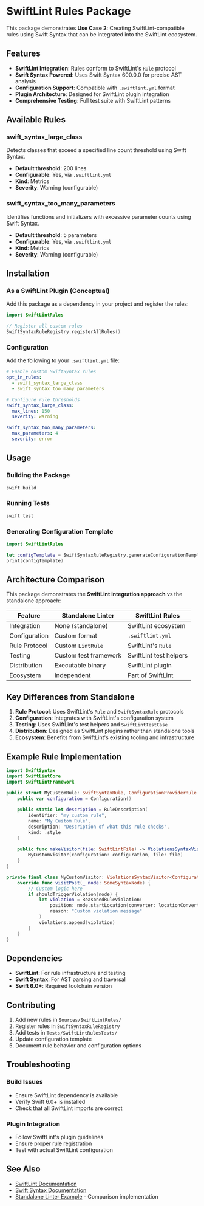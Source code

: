 # SwiftLint Rules Package

This package demonstrates **Use Case 2**: Creating SwiftLint-compatible rules using Swift Syntax that can be integrated into the SwiftLint ecosystem.

## Features

- **SwiftLint Integration**: Rules conform to SwiftLint's `Rule` protocol
- **Swift Syntax Powered**: Uses Swift Syntax 600.0.0 for precise AST analysis
- **Configuration Support**: Compatible with `.swiftlint.yml` format
- **Plugin Architecture**: Designed for SwiftLint plugin integration
- **Comprehensive Testing**: Full test suite with SwiftLint patterns

## Available Rules

### swift_syntax_large_class

Detects classes that exceed a specified line count threshold using Swift Syntax.

- **Default threshold**: 200 lines
- **Configurable**: Yes, via `.swiftlint.yml`
- **Kind**: Metrics
- **Severity**: Warning (configurable)

### swift_syntax_too_many_parameters

Identifies functions and initializers with excessive parameter counts using Swift Syntax.

- **Default threshold**: 5 parameters
- **Configurable**: Yes, via `.swiftlint.yml`
- **Kind**: Metrics  
- **Severity**: Warning (configurable)

## Installation

### As a SwiftLint Plugin (Conceptual)

Add this package as a dependency in your project and register the rules:

```swift
import SwiftLintRules

// Register all custom rules
SwiftSyntaxRuleRegistry.registerAllRules()
```

### Configuration

Add the following to your `.swiftlint.yml` file:

```yaml
# Enable custom SwiftSyntax rules
opt_in_rules:
  - swift_syntax_large_class
  - swift_syntax_too_many_parameters

# Configure rule thresholds
swift_syntax_large_class:
  max_lines: 150
  severity: warning

swift_syntax_too_many_parameters:
  max_parameters: 4
  severity: error
```

## Usage

### Building the Package

```bash
swift build
```

### Running Tests

```bash
swift test
```

### Generating Configuration Template

```swift
import SwiftLintRules

let configTemplate = SwiftSyntaxRuleRegistry.generateConfigurationTemplate()
print(configTemplate)
```

## Architecture Comparison

This package demonstrates the **SwiftLint integration approach** vs the standalone approach:

| Feature | Standalone Linter | SwiftLint Rules |
|---------|-------------------|-----------------|
| Integration | None (standalone) | SwiftLint ecosystem |
| Configuration | Custom format | `.swiftlint.yml` |
| Rule Protocol | Custom `LintRule` | SwiftLint's `Rule` |
| Testing | Custom test framework | SwiftLint test helpers |
| Distribution | Executable binary | SwiftLint plugin |
| Ecosystem | Independent | Part of SwiftLint |

## Key Differences from Standalone

1. **Rule Protocol**: Uses SwiftLint's `Rule` and `SwiftSyntaxRule` protocols
2. **Configuration**: Integrates with SwiftLint's configuration system
3. **Testing**: Uses SwiftLint's test helpers and `SwiftLintTestCase`
4. **Distribution**: Designed as SwiftLint plugins rather than standalone tools
5. **Ecosystem**: Benefits from SwiftLint's existing tooling and infrastructure

## Example Rule Implementation

```swift
import SwiftSyntax
import SwiftLintCore
import SwiftLintFramework

public struct MyCustomRule: SwiftSyntaxRule, ConfigurationProviderRule {
    public var configuration = Configuration()
    
    public static let description = RuleDescription(
        identifier: "my_custom_rule",
        name: "My Custom Rule",
        description: "Description of what this rule checks",
        kind: .style
    )
    
    public func makeVisitor(file: SwiftLintFile) -> ViolationsSyntaxVisitor<ConfigurationProviderRule> {
        MyCustomVisitor(configuration: configuration, file: file)
    }
}

private final class MyCustomVisitor: ViolationsSyntaxVisitor<ConfigurationProviderRule> {
    override func visitPost(_ node: SomeSyntaxNode) {
        // Custom logic here
        if shouldTriggerViolation(node) {
            let violation = ReasonedRuleViolation(
                position: node.startLocation(converter: locationConverter),
                reason: "Custom violation message"
            )
            violations.append(violation)
        }
    }
}
```

## Dependencies

- **SwiftLint**: For rule infrastructure and testing
- **Swift Syntax**: For AST parsing and traversal
- **Swift 6.0+**: Required toolchain version

## Contributing

1. Add new rules in `Sources/SwiftLintRules/`
2. Register rules in `SwiftSyntaxRuleRegistry`
3. Add tests in `Tests/SwiftLintRulesTests/`
4. Update configuration template
5. Document rule behavior and configuration options

## Troubleshooting

### Build Issues

- Ensure SwiftLint dependency is available
- Verify Swift 6.0+ is installed
- Check that all SwiftLint imports are correct

### Plugin Integration

- Follow SwiftLint's plugin guidelines
- Ensure proper rule registration
- Test with actual SwiftLint configuration

## See Also

- [SwiftLint Documentation](https://github.com/realm/SwiftLint)
- [Swift Syntax Documentation](https://github.com/apple/swift-syntax)
- [Standalone Linter Example](../standalone-linter/) - Comparison implementation

